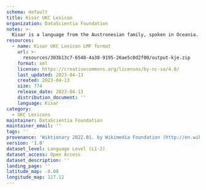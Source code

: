 ```yaml
---
schema: default
title: Kisar UKC Lexicon
organization: DataScientia Foundation
notes: >-
  Kisar is a language from the Austronesian family, spoken in Oceania. The UKC Lexicon of Kisar is represented as a lexico-semantic network. It consists of words, word senses, synsets, as well as sense-level and synset-level relationships.
resources:
  - name: Kisar UKC Lexicon LMF format
    url: >-
      resources/303b13c7-6548-4a38-9195-26ae5c0d2f00/output-kje.zip
    format: xml
    license: https://creativecommons.org/licenses/by-nc-sa/4.0/
    last_updated: 2023-04-13
    created: 2023-04-13
    size: 774
    release_date: 2023-04-13
    distribution_document: ''
    language: Kisar
category:
  - UKC Lexicons
maintainer: DataScientia Foundation
maintainer_email: ''
tags: ''
provenance: 'Wiktionary 2022.01. by Wikimedia Foundation (http://en.wiktionary.org); Princeton WordNet 2.1 by Princeton University (https://wordnet.princeton.edu)'
version: '1.0'
dataset_level: Language Level (L1-2)
dataset_access: Open Access
dataset_description: ''
landing_page: ''
latitude_map: -8.08
longitude_map: 127.12
---
```

